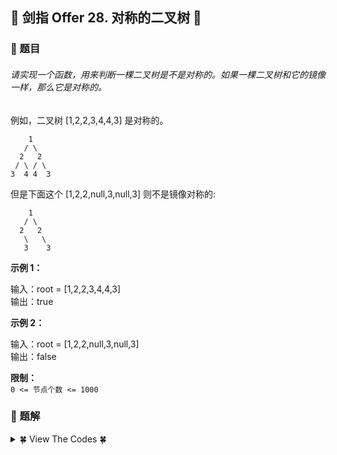 ## &#127800; 剑指 Offer 28. 对称的二叉树 &#127800;

### &#127826; 题目

###### 请实现一个函数，用来判断一棵二叉树是不是对称的。如果一棵二叉树和它的镜像一样，那么它是对称的。

例如，二叉树 [1,2,2,3,4,4,3] 是对称的。
```
    1
   / \
  2   2
 / \ / \
3  4 4  3
```

但是下面这个 [1,2,2,null,3,null,3] 则不是镜像对称的:
```
    1
   / \
  2   2
   \   \
   3    3
```
**示例 1：**<br>

输入：root = [1,2,2,3,4,4,3] <br>
输出：true <br>


**示例 2：**

输入：root = [1,2,2,null,3,null,3]<br>
输出：false

**限制：**<br>
`0 <= 节点个数 <= 1000`

### &#127826; 题解


<details>
<summary>&#127808; View The Codes &#127808;</summary>

```java
/**
 * Definition for a binary tree node.
 * public class TreeNode {
 *     int val;
 *     TreeNode left;
 *     TreeNode right;
 *     TreeNode(int x) { val = x; }
 * }
 */
class Solution {
    public boolean isSymmetric(TreeNode root) {
        // 若根节点 root 为空，则直接返回 truetruetrue
        return root == null ? true : recur(root.left, root.right);
    }
  
    // 递归
    boolean recur(TreeNode L, TreeNode R) {
        // 当 LLL 和 RRR 同时越过叶节点： 此树从顶至底的节点都对称，因此返回 true
        if(L == null && R == null) return true;
        // 当 LLL 或 RRR 中只有一个越过叶节点： 此树不对称，返回 false
        // 当节点 L ！= 节点 R 值，此树不对称，返回 false
        if(L == null || R == null || L.val != R.val) return false;
        // 两对节点都对称时，才是对称树，因此用与逻辑符 && 连接。
        return recur(L.left, R.right) && recur(L.right, R.left);
    }
}
```
</details>

